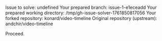 Issue to solve: undefined
Your prepared branch: issue-1-e1eceadd
Your prepared working directory: /tmp/gh-issue-solver-1761850817056
Your forked repository: konard/video-timeline
Original repository (upstream): andchir/video-timeline

Proceed.